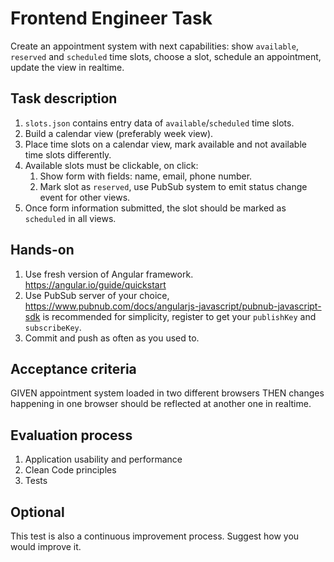 # Frontend Engineer Task

Create an appointment system with next capabilities: show `available`, `reserved` and `scheduled` time slots, choose a slot, schedule an appointment, update the view in realtime.

## Task description

1. `slots.json` contains entry data of `available`/`scheduled` time slots.
2. Build a calendar view (preferably week view).
3. Place time slots on a calendar view, mark available and not available time slots differently.
4. Available slots must be clickable, on click:
    1. Show form with fields: name, email, phone number.
    2. Mark slot as `reserved`, use PubSub system to emit status change event for other views.
5. Once form information submitted, the slot should be marked as `scheduled` in all views.

## Hands-on

1. Use fresh version of Angular framework. https://angular.io/guide/quickstart
2. Use PubSub server of your choice, https://www.pubnub.com/docs/angularjs-javascript/pubnub-javascript-sdk is recommended for simplicity, register to get your `publishKey` and `subscribeKey`.
3. Commit and push as often as you used to.

## Acceptance criteria

GIVEN appointment system loaded in two different browsers THEN changes happening in one browser should be reflected at another one in realtime.

## Evaluation process

1. Application usability and performance
2. Clean Code principles
3. Tests

## Optional

This test is also a continuous improvement process. Suggest how you would improve it.